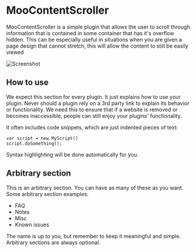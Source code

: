 MooContentScroller
===========

MooContentScroller is a simple plugin that allows the user to scroll through information that is contained in some container that has it's overflow hidden. This can be especially useful in situations when you are given a page design that cannot stretch, this will allow the content to still be easily viewed

![Screenshot](http://trobrock.github.com/MooContentScroller/screenshot.png)

How to use
----------

We expect this section for every plugin. It just explains how to use your plugin.
Never should a plugin rely on a 3rd party link to explain its behavior or functionality. We need this to ensure that if a website is removed or becomes inaccessible, people can still enjoy your plugins' functionality.

It often includes code snippets, which are just indented pieces of text:

	var script = new MyScript()
	script.doSomething();

Syntax highlighting will be done automatically for you.

Arbitrary section
-----------------

This is an arbitrary section. You can have as many of these as you want.
Some arbitrary section examples:

* FAQ
* Notes
* Misc
* Known issues

The name is up to you, but remember to keep it meaningful and simple. Arbitrary sections are always optional.